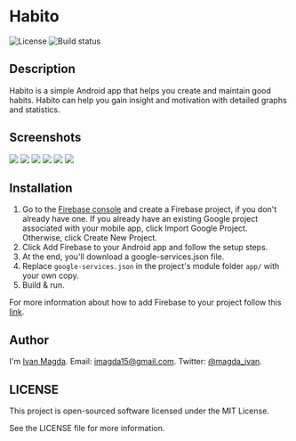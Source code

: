 # Habito

![License](https://img.shields.io/npm/l/express.svg)
![Build status](https://travis-ci.org/BNDKPNTR/Habito.svg?branch=master)

## Description
Habito is a simple Android app that helps you create and maintain good habits.
Habito can help you gain insight and motivation with detailed graphs and statistics.

## Screenshots

<img src="https://github.com/vanyaland/Habito/blob/master/screenshots/thumbs/app-main-list.png">
<img src="https://github.com/vanyaland/Habito/blob/master/screenshots/thumbs/app-detail-bar-chart-1.png">
<img src="https://github.com/vanyaland/Habito/blob/master/screenshots/thumbs/app-detail-bar-chart-2.png">
<img src="https://github.com/vanyaland/Habito/blob/master/screenshots/thumbs/app-create.png">
<img src="https://github.com/vanyaland/Habito/blob/master/screenshots/thumbs/app-edit.png">
<img src="https://github.com/vanyaland/Habito/blob/master/screenshots/thumbs/widget-list.png">

## Installation
1. Go to the [Firebase console](https://console.firebase.google.com/) and create a Firebase project, if you don't already have one. If you already have an existing Google project associated with your mobile app, click Import Google Project. Otherwise, click Create New Project.
2. Click Add Firebase to your Android app and follow the setup steps.
3. At the end, you'll download a google-services.json file.
4. Replace `google-services.json` in the project's module folder `app/` with your own copy.
5. Build & run.

For more information about how to add Firebase to your project follow this [link](https://firebase.google.com/docs/android/setup).

## Author
I'm [Ivan Magda](https://www.facebook.com/ivan.magda).
Email: [imagda15@gmail.com](mailto:imagda15@gmail.com).
Twitter: [@magda_ivan](https://twitter.com/magda_ivan).

## LICENSE
This project is open-sourced software licensed under the MIT License.

See the LICENSE file for more information.
